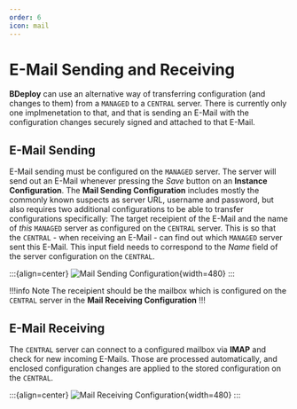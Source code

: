 ```yaml
---
order: 6
icon: mail
---
```

# E-Mail Sending and Receiving

**BDeploy** can use an alternative way of transferring configuration (and changes to them) from a `MANAGED` to a `CENTRAL` server. There is currently only one implmenetation to that, and that is sending an E-Mail with the configuration changes securely signed and attached to that E-Mail.

## E-Mail Sending

E-Mail sending must be configured on the `MANAGED` server. The server will send out an E-Mail whenever pressing the *Save* button on an **Instance Configuration**. The **Mail Sending Configuration** includes mostly the commonly known suspects as server URL, username and password, but also requires two additional configurations to be able to transfer configurations specifically: The target receipient of the E-Mail and the name of *this* `MANAGED` server as configured on the `CENTRAL` server. This is so that the `CENTRAL` - when receiving an E-Mail - can find out which `MANAGED` server sent this E-Mail. This input field needs to correspond to the *Name* field of the server configuration on the `CENTRAL`.

:::{align=center}
![Mail Sending Configuration](/images/Doc_Admin_Mail_Sending.png){width=480}
:::

!!!info Note
The receipient should be the mailbox which is configured on the `CENTRAL` server in the **Mail Receiving Configuration**
!!!

## E-Mail Receiving

The `CENTRAL` server can connect to a configured mailbox via **IMAP** and check for new incoming E-Mails. Those are processed automatically, and enclosed configuration changes are applied to the stored configuration on the `CENTRAL`.

:::{align=center}
![Mail Receiving Configuration](/images/Doc_Admin_Mail_Receiving.png){width=480}
:::
